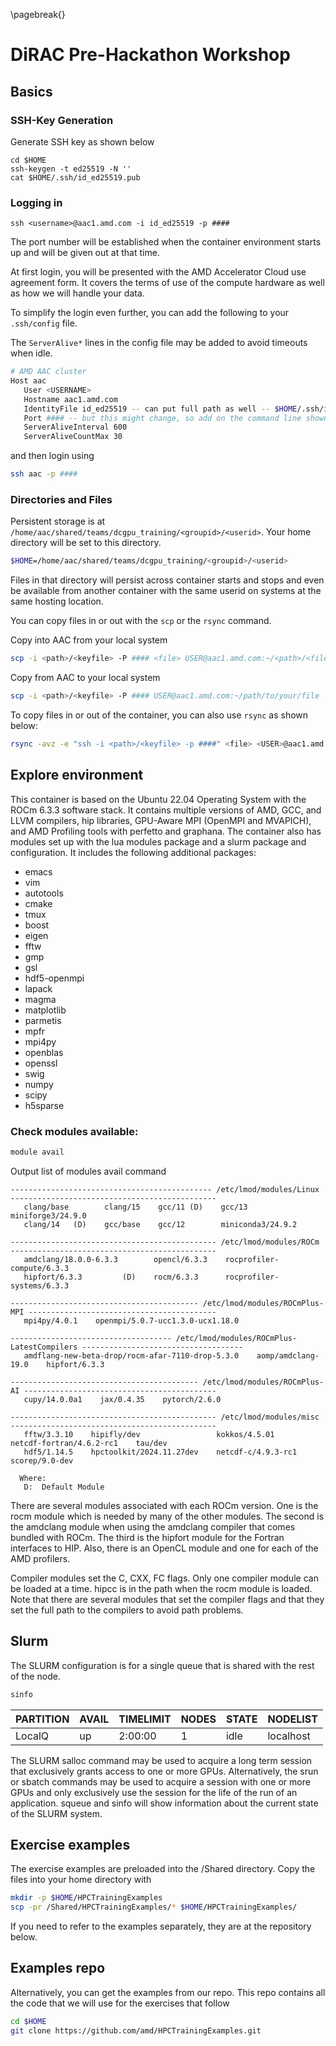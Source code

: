 \pagebreak{}

# DiRAC Pre-Hackathon Workshop

## Basics

### SSH-Key Generation
Generate SSH key as shown below
```
cd $HOME
ssh-keygen -t ed25519 -N ''
cat $HOME/.ssh/id_ed25519.pub
```

### Logging in

```console
ssh <username>@aac1.amd.com -i id_ed25519 -p #### 
```
The port number will be established when the container environment starts up and will be given out at that time. 

At first login, you will be presented with the AMD Accelerator Cloud use agreement form. It covers the terms of use of the compute hardware as well as how we will handle your data.

To simplify the login even further, you can add the following to your `.ssh/config` file.

The `ServerAlive*` lines in the config file may be added to avoid timeouts when idle.
```bash
# AMD AAC cluster
Host aac
   User <USERNAME>
   Hostname aac1.amd.com
   IdentityFile id_ed25519 -- can put full path as well -- $HOME/.ssh/id_ed25519
   Port #### -- but this might change, so add on the command line shown below
   ServerAliveInterval 600
   ServerAliveCountMax 30
```
and then login using
```bash
ssh aac -p ####
```
### Directories and Files

Persistent storage is at `/home/aac/shared/teams/dcgpu_training/<groupid>/<userid>`. Your home directory will be set to this directory. 

```bash
$HOME=/home/aac/shared/teams/dcgpu_training/<groupid>/<userid>
```
Files in that directory will persist across container starts and stops and even be available from another container with the same userid on systems at the same hosting location.

You can copy files in or out with the `scp` or the `rsync` command.

Copy into AAC from your local system

```bash
scp -i <path>/<keyfile> -P #### <file> USER@aac1.amd.com:~/<path>/<file>
```
Copy from AAC to your local system

```bash
scp -i <path>/<keyfile> -P #### USER@aac1.amd.com:~/path/to/your/file ./
```

To copy files in or out of the container, you can also use `rsync` as shown below:
```bash
rsync -avz -e "ssh -i <path>/<keyfile> -p ####" <file> <USER>@aac1.amd.com:~/path/to/your/files
```

## Explore environment

This container is based on the Ubuntu 22.04 Operating System with the ROCm 6.3.3 software stack. It contains multiple versions of AMD, GCC, and LLVM compilers, hip libraries, GPU-Aware MPI (OpenMPI and MVAPICH), and AMD Profiling tools with perfetto and graphana. The container also has modules set up with the
lua modules package and a slurm package and configuration. It includes the following additional packages:

- emacs
- vim
- autotools
- cmake
- tmux
- boost
- eigen
- fftw
- gmp
- gsl
- hdf5-openmpi
- lapack
- magma
- matplotlib
- parmetis
- mpfr
- mpi4py
- openblas
- openssl
- swig
- numpy
- scipy
- h5sparse

### Check modules available:

```bash
module avail 
```

Output list of modules avail command

```
--------------------------------------------- /etc/lmod/modules/Linux ----------------------------------------------
   clang/base        clang/15    gcc/11 (D)    gcc/13               miniforge3/24.9.0
   clang/14   (D)    gcc/base    gcc/12        miniconda3/24.9.2

---------------------------------------------- /etc/lmod/modules/ROCm ----------------------------------------------
   amdclang/18.0.0-6.3.3        opencl/6.3.3    rocprofiler-compute/6.3.3
   hipfort/6.3.3         (D)    rocm/6.3.3      rocprofiler-systems/6.3.3

------------------------------------------ /etc/lmod/modules/ROCmPlus-MPI ------------------------------------------
   mpi4py/4.0.1    openmpi/5.0.7-ucc1.3.0-ucx1.18.0

------------------------------------ /etc/lmod/modules/ROCmPlus-LatestCompilers ------------------------------------
   amdflang-new-beta-drop/rocm-afar-7110-drop-5.3.0    aomp/amdclang-19.0    hipfort/6.3.3

------------------------------------------ /etc/lmod/modules/ROCmPlus-AI -------------------------------------------
   cupy/14.0.0a1    jax/0.4.35    pytorch/2.6.0

---------------------------------------------- /etc/lmod/modules/misc ----------------------------------------------
   fftw/3.3.10    hipifly/dev                 kokkos/4.5.01         netcdf-fortran/4.6.2-rc1    tau/dev
   hdf5/1.14.5    hpctoolkit/2024.11.27dev    netcdf-c/4.9.3-rc1    scorep/9.0-dev

  Where:
   D:  Default Module
```
There are several modules associated with each ROCm version. One is the rocm module which is needed by many of the other modules. The second is the amdclang module when using the amdclang compiler that comes bundled with ROCm. The third is the hipfort module for the Fortran interfaces to HIP. Also, there is an OpenCL module and one for each of the AMD profilers.

Compiler modules set the C, CXX, FC flags. Only one compiler module can be loaded at a time. hipcc is in the path when the rocm module is loaded. Note that there are several modules that set the compiler flags and that they set the full path to the compilers to avoid path problems.

## Slurm

The SLURM configuration is for a single queue that is shared with the rest of the node. 

```bash
sinfo 
```

| PARTITION | AVAIL  | TIMELIMIT | NODES | STATE | NODELIST   |
|-----------|--------|-----------|-------|-------|------------|
| LocalQ    |  up    |	2:00:00  | 1     | idle  | localhost  |

The SLURM salloc command may be used to acquire a long term session that exclusively grants access to one or more GPUs. Alternatively, the srun or sbatch commands may be used to acquire a session with one or more GPUs and only exclusively use the session for the life of the run of an application. squeue and sinfo will show information about the current state of the SLURM system.

## Exercise examples

The exercise examples are preloaded into the /Shared directory. Copy the files into your home directory with 
```bash
mkdir -p $HOME/HPCTrainingExamples
scp -pr /Shared/HPCTrainingExamples/* $HOME/HPCTrainingExamples/
```

If you need to refer to the examples separately, they are at the repository below.

## Examples repo


Alternatively, you can get the examples from our repo.
This repo contains all the code that we will use for the exercises that follow
```bash
cd $HOME
git clone https://github.com/amd/HPCTrainingExamples.git
```

